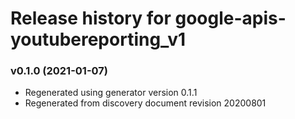 # Release history for google-apis-youtubereporting_v1

### v0.1.0 (2021-01-07)

* Regenerated using generator version 0.1.1
* Regenerated from discovery document revision 20200801

